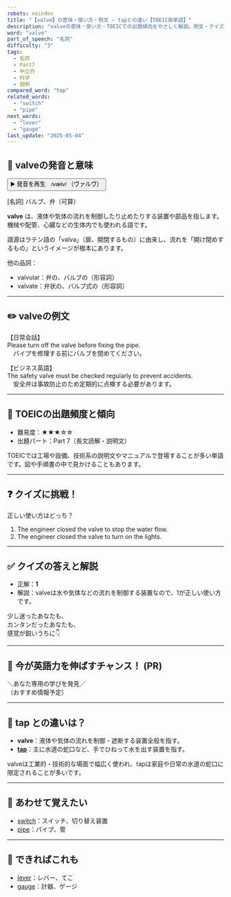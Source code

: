 ```yaml
---
robots: noindex
title: "【valve】の意味・使い方・例文 ― tapとの違い【TOEIC英単語】"
description: "valveの意味・使い方・TOEICでの出題傾向をやさしく解説。例文・クイズ付きでtapとの違いもわかりやすく学べます。"
word: "valve"
part_of_speech: "名詞"
difficulty: "3"
tags:
  - 名詞
  - Part7
  - 中立的
  - 科学
  - 説明
compared_word: "tap"
related_words:
  - "switch"
  - "pipe"
next_words:
  - "lever"
  - "gauge"
last_update: "2025-05-04"
---
```


## 🔰 valveの発音と意味

<button class="play-audio" onclick="playTTS('valve')">
  <span class="play-audio-main">
    ▶️ 発音を再生　/vælv/
  </span>
  <span class="play-audio-sub">
    （ヴァルヴ）
  </span>
</button>

[名詞] バルブ、弁（可算）

**valve** は、液体や気体の流れを制御したり止めたりする装置や部品を指します。機械や配管、心臓などの生体内でも使われる語です。

語源はラテン語の「valva」（扉、開閉するもの）に由来し、流れを「開け閉めするもの」というイメージが根本にあります。

他の品詞：  
- valvular：弁の、バルブの（形容詞）
- valvate：弁状の、バルブ式の（形容詞）

---

## ✏️ valveの例文

【日常会話】  
Please turn off the valve before fixing the pipe.  
　パイプを修理する前にバルブを閉めてください。

【ビジネス英語】  
The safety valve must be checked regularly to prevent accidents.  
　安全弁は事故防止のため定期的に点検する必要があります。

---

## 🎯 TOEICの出題頻度と傾向

- 難易度：★★★☆☆
- 出題パート：Part 7（長文読解・説明文）

TOEICでは工場や設備、技術系の説明文やマニュアルで登場することが多い単語です。図や手順書の中で見かけることもあります。

---

## ❓ クイズに挑戦！

正しい使い方はどっち？

1. The engineer closed the valve to stop the water flow.  
2. The engineer closed the valve to turn on the lights.

---

## ✅ クイズの答えと解説

- 正解：**1**
- 解説：valveは水や気体などの流れを制御する装置なので、1が正しい使い方です。

少し迷ったあなたも、  
カンタンだったあなたも、  
感覚が鋭いうちに👇️

---

## 🚀 今が英語力を伸ばすチャンス！ (PR)

<div class="info-center">
＼あなた専用の学びを発見／<br>  
（おすすめ情報予定）
</div>

---

## 🤔  tap との違いは？

- **valve**：液体や気体の流れを制御・遮断する装置全般を指す。
- **[tap](/word/tap)**：主に水道の蛇口など、手でひねって水を出す装置を指す。

valveは工業的・技術的な場面で幅広く使われ、tapは家庭や日常の水道の蛇口に限定されることが多いです。

---

## 🧩 あわせて覚えたい

- [switch](/word/switch)：スイッチ、切り替え装置
- [pipe](/word/pipe)：パイプ、管

---

## 📖 できればこれも

- [lever](/word/lever)：レバー、てこ
- [gauge](/word/gauge)：計器、ゲージ

<!-- cvid: aid06_bid22 -->
